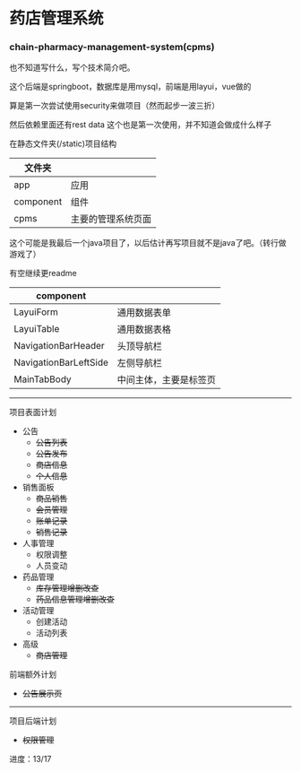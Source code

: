 # 药店管理系统  

### chain-pharmacy-management-system(cpms)

也不知道写什么，写个技术简介吧。

这个后端是springboot，数据库是用mysql，前端是用layui，vue做的

算是第一次尝试使用security来做项目（然而起步一波三折）

然后依赖里面还有rest data 这个也是第一次使用，并不知道会做成什么样子

在静态文件夹(/static)项目结构

|文件夹| |
|---|---| 
|app|应用|
|component|组件|
|cpms|主要的管理系统页面|

这个可能是我最后一个java项目了，以后估计再写项目就不是java了吧。（转行做游戏了）

有空继续更readme

|component| |
|---|---| 
|LayuiForm|通用数据表单|
|LayuiTable|通用数据表格|
|NavigationBarHeader|头顶导航栏|
|NavigationBarLeftSide|左侧导航栏|
|MainTabBody|中间主体，主要是标签页|
----------

项目表面计划
* 公告
    * ~~公告列表~~
    * ~~公告发布~~
    * ~~商店信息~~ 
    * ~~个人信息~~
* 销售面板
    * ~~商品销售~~
    * ~~会员管理~~
    * ~~账单记录~~
    * ~~销售记录~~
* 人事管理
    * 权限调整
    * 人员变动
* 药品管理
    * ~~库存管理增删改查~~ 
    * ~~药品信息管理增删改查~~
* 活动管理
    * 创建活动
    * 活动列表
* 高级
    * ~~商店管理~~

前端额外计划
* ~~公告展示页~~

----
项目后端计划
* ~~权限管理~~

进度：13/17

